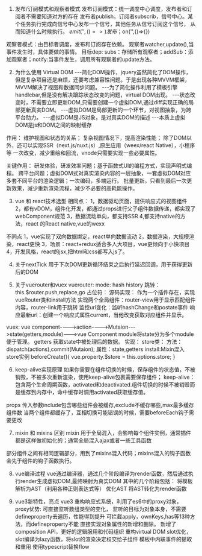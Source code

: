 1. 发布/订阅模式和观察者模式
发布订阅模式：统一调度中心调度，发布者和订阅者不需要知道对方的存在
发布者publish，订阅者subscrib，信号中心。某个任务执行完成向信号中心发布一个信号，其他任务从信号订阅这个信号，
从而知道什么时候执行。
$emit('',()=>{})发布；$on('',()=>{})

观察者模式：由目标者调度，发布和订阅存在依赖。
观察者watcher,update(),当事件发生时，具体要做的事情。
目标dep:
subs：存储所有观察者；addSub：添加观察者；notify:当事件发生，调用所有观察者的update方法。




2. 为什么使用 Virtual DOM
---简化DOM操作，jquery虽然简化了DOM操作，但是复杂项目还是麻烦，还要考虑兼容性问题。于是出现各种MVVM框架，
   MVVM解决了视图和数据同步问题。
---为了简化操作利用了模板引擎handlebar,但是没有解决跟踪状态改变的问题，virtual DOM出现。
---状态改变时，不需要立即更新DOM,只需要创建一个虚拟DOM,通过diff实现正确的局部更新真实DOM。
---虚拟DOM是局部更新的一个环节，对视图抽象，为跨平台助力。
---虚拟DOM是JS对象，是对真实DOM的描述
---本质上虚拟DOM是js和DOM之间的映射缓存


作用：
维护视图和状态的关系；
复杂视图情况下，提高渲染性能；
除了DOM以外，还可以实现SSR（next.js/nuxt.js）,原生应用（weex/react Native），小程序等
一次改变，减少重绘和回流，vnode只需要实现一些必要属性。

关键作用：
    研发体验，研发效率问题；基于函数式UI的编程方式，实现声明式编程。
    跨平台问题；虚拟DOM式对真实渲染内容的一层抽象，一套虚拟DOM对应多套不同平台的渲染逻辑；一次编码，多端运行。
    批量更新，只看到最后一次更新效果，减少重新渲染流程，减少不必要的高耗能操作。




3. vue 和 react技术选型
相同点：
1，数据驱动页面，提供响应式的视图组件
2，都有vDOM，组件化开发，都通过props进行父子组件数据传递，都实现了webComponent规范
3，数据流动单向，都支持SSR
4,都支持native的方法，react 的React native,vue的wexx

不同点
1，vue实现了双向数据绑定，react单向数据流动
2，数据渲染，大规模渲染，react更快
3，场景：react+redux适合多人大项目，vue更倾向于小快项目
4，开发风格，react的jsx,把html和css都写入js了。



4. 关于nextTick
用于下次DOM更新循环结束之后执行延迟回调，用于获得更新后的DOM




5. 关于vuerouter和vuex
vuerouter:
    mode:   hash   history
    跳转：this.$router.push,replace,go    <router-link to=""></router-link>
    占位符： <router-view></router-view>
    源码实现：
        作为一个插件存在，实现vueRouter类和install方法
        实现两个全局组件：router-view用于显示匹配组件内容，router-link用于跳转
        监控url变化：监听hashChange和postate事件
        响应最新url：创建一个响应式属性current，当他改变获取对应组件并显示。

vuex:
    vue component---->action---->Mutaion--->state(getters,module)--->vue Component
    module将state分为多个module便于管理。 
    getters 获取state中被处理后的数据。
    实现：
        store类：
            方法：dispatch(actions),commit(Mutaion);
            属性：state,getters
        install:Mixin混入store实例
            beforeCreate(){
                vue.property.$store = this.options.store;
            }



6. keep-alive实现原理
如果你需要在组件切换的时候，保存组件的状态值，不被销毁，不被多次重新渲染，使用keep-alive包裹需要保存组件；
keep-alive：包含两个生命周期函数，activated和deactivated.组件切换的时候不被销毁而是缓存到内存中，命中缓存时调用activated获取缓存值。    

props 传入参数include包含哪些组件会被缓存,exclude不缓存哪些,max最多缓存组件数
当两个组件都缓存了，互相切换可能错误的时候，需要beforeEach钩子需要更改



7. mixin 和 mixins 区别
mixin 用于全局混入，会影响每个组件实例，通常插件都是这样做初始化的；通常全局混入ajax或者一些工具函数

部分组件之间有相同逻辑部分，用到了mixins混入代码；mixins混入的钩子函数会先于组件的钩子函数执行。


8. vue编译过程
vue通过编译器，通过几个阶段编译为render函数，然后通过执行render生成虚拟DOM,最终映射为真实DOM
    其中的几个阶段包括：
        将模板解析为AST（利用各种正则表达式等）
        优化AST
        将AST转化为render函数



9. vue3新特性，亮点
vue3
    重构响应式系统，利用了es6中的proxy对象，proxy优势:
        可直接监听数组类型的变化，
        监听的目标为对象本身，不需要defineproperty去遍历，性能得到提升
        可拦截apply，ownKeys,has等13种方法，而defineproperty不能
        直接实现对象属性的新增和删除。
    新增了composition API，更好的逻辑服用和代码组织
    重构virtual DOM
        slot优化，slot编译为lazy函数，将slot的渲染决定权交给子组件
        模板中内联事件的提取和重用
    使用typescript替换flow



